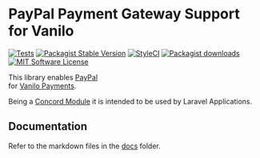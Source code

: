 # PayPal Payment Gateway Support for Vanilo

[![Tests](https://img.shields.io/github/workflow/status/vanilophp/paypal/tests/master?style=flat-square)](https://github.com/vanilophp/paypal/actions?query=workflow%3Atests)
[![Packagist Stable Version](https://img.shields.io/packagist/v/vanilo/paypal.svg?style=flat-square&label=stable)](https://packagist.org/packages/vanilo/paypal)
[![StyleCI](https://styleci.io/repos/344426533/shield?branch=master)](https://styleci.io/repos/344426533)
[![Packagist downloads](https://img.shields.io/packagist/dt/vanilo/paypal.svg?style=flat-square)](https://packagist.org/packages/vanilo/paypal)
[![MIT Software License](https://img.shields.io/badge/license-MIT-blue.svg?style=flat-square)](LICENSE)

This library enables [PayPal](https://developer.paypal.com/docs/business/checkout/server-side-api-calls/)  
for [Vanilo Payments](https://vanilo.io/docs/master/payments).

Being a [Concord Module](https://konekt.dev/concord/1.9/modules) it is intended to be used by
Laravel Applications.

## Documentation

Refer to the markdown files in the [docs](docs/) folder.
